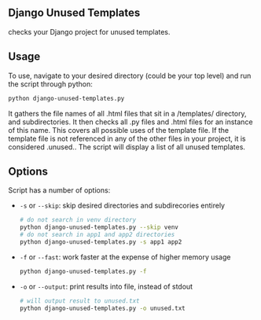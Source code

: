 ## Django Unused Templates

checks your Django project for unused templates.

## Usage

To use, navigate to your desired directory (could be your top level) and run the script through python:

```sh
python django-unused-templates.py
```

It gathers the file names of all .html files that sit in a /templates/ directory, and subdirectories. It 
then checks all .py files and .html files for an instance of this name. This covers all possible uses of 
the template file. If the template file is not referenced in any of the other files in your project, it 
is considered .unused.. The script will display a list of all unused templates. 

## Options

Script has a number of options:
- `-s` or `--skip`: skip desired directories and subdirecories entirely
  ```sh
  # do not search in venv directory
  python django-unused-templates.py --skip venv
  # do not search in app1 and app2 directories
  python django-unused-templates.py -s app1 app2
  ```
- `-f` or `--fast`: work faster at the expense of higher memory usage
  ```sh
  python django-unused-templates.py -f
  ```
- `-o` or `--output`: print results into file, instead of stdout
  ```sh
  # will output result to unused.txt
  python django-unused-templates.py -o unused.txt
  ```
